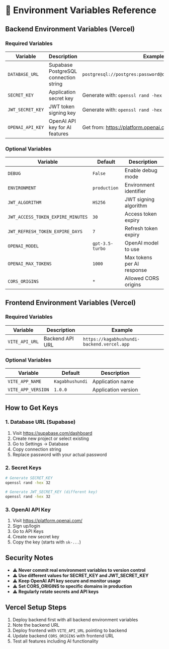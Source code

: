 # 🔐 Environment Variables Reference

## Backend Environment Variables (Vercel)

### Required Variables

| Variable | Description | Example/Source |
|----------|-------------|----------------|
| `DATABASE_URL` | Supabase PostgreSQL connection string | `postgresql://postgres:password@db.xyz.supabase.co:5432/postgres` |
| `SECRET_KEY` | Application secret key | Generate with: `openssl rand -hex 32` |
| `JWT_SECRET_KEY` | JWT token signing key | Generate with: `openssl rand -hex 32` (different from SECRET_KEY) |
| `OPENAI_API_KEY` | OpenAI API key for AI features | Get from: https://platform.openai.com/api-keys |

### Optional Variables

| Variable | Default | Description |
|----------|---------|-------------|
| `DEBUG` | `False` | Enable debug mode |
| `ENVIRONMENT` | `production` | Environment identifier |
| `JWT_ALGORITHM` | `HS256` | JWT signing algorithm |
| `JWT_ACCESS_TOKEN_EXPIRE_MINUTES` | `30` | Access token expiry |
| `JWT_REFRESH_TOKEN_EXPIRE_DAYS` | `7` | Refresh token expiry |
| `OPENAI_MODEL` | `gpt-3.5-turbo` | OpenAI model to use |
| `OPENAI_MAX_TOKENS` | `1000` | Max tokens per AI response |
| `CORS_ORIGINS` | `*` | Allowed CORS origins |

## Frontend Environment Variables (Vercel)

### Required Variables

| Variable | Description | Example |
|----------|-------------|---------|
| `VITE_API_URL` | Backend API URL | `https://kagabhushundi-backend.vercel.app` |

### Optional Variables

| Variable | Default | Description |
|----------|---------|-------------|
| `VITE_APP_NAME` | `Kagabhushundi` | Application name |
| `VITE_APP_VERSION` | `1.0.0` | Application version |

## How to Get Keys

### 1. Database URL (Supabase)
1. Visit https://supabase.com/dashboard
2. Create new project or select existing
3. Go to Settings → Database
4. Copy connection string
5. Replace password with your actual password

### 2. Secret Keys
```bash
# Generate SECRET_KEY
openssl rand -hex 32

# Generate JWT_SECRET_KEY (different key)
openssl rand -hex 32
```

### 3. OpenAI API Key
1. Visit https://platform.openai.com/
2. Sign up/login
3. Go to API Keys
4. Create new secret key
5. Copy the key (starts with `sk-...`)

## Security Notes

- ⚠️ **Never commit real environment variables to version control**
- ⚠️ **Use different values for SECRET_KEY and JWT_SECRET_KEY**
- ⚠️ **Keep OpenAI API key secure and monitor usage**
- ⚠️ **Set CORS_ORIGINS to specific domains in production**
- ⚠️ **Regularly rotate secrets and API keys**

## Vercel Setup Steps

1. Deploy backend first with all backend environment variables
2. Note the backend URL
3. Deploy frontend with `VITE_API_URL` pointing to backend
4. Update backend `CORS_ORIGINS` with frontend URL
5. Test all features including AI functionality
